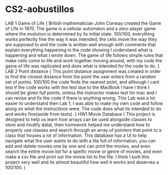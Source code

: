 # CS2-aobustillos
LAB 1 Game of Life
{
British mathematician John Conway created the Game of Life in 1970. The game is a cellular automaton and a zero-player game where the evolution is determined by its initial state.
100/100, everything works perfectly fine the way it was intended, the cells move the way they are supposed to and the code is written well enough with comments that explain everything happening in the code showing I understand what is happening and what I wrote down.
The game of life follows simple rules that make cells come to life and work together moving around, with my code the game of life was replicated and does what is intended for the code to do.
}
LAB 2 Point distance
{
This point distance assignment was created in order to find the closest distance from the point the user enters from a random set of points. 100/100 the code finds the nearest point, and although I cant test if the code works with the test due to the MacBook I have I think I should be given full points, unless the instructor makes test for mac and I can revise and fix the code if there is anything wrong. This Lab was a lot easier to understand then Lab 1, I was able to make my own code and follow along on what the instructions were. The code does what its intended to do and works fine(aside from tests).
}
HW1 Movie Database
(
This project is designed to help us learn how arrays can be used alongside classes to store and modify datat, then homework helped me understand how to properly use classes and search through an array of pointers that point to a class that houses a lot of information. This database has a UI to help navigate what the user wants to do with a file full of information, you can add and delete movies one by one and can print the movies, and even search the entire movie list for a speific movie or genre of movies, and even make a csv file and print out the movie list to the file. I think I built this project very well and its almost beautiful how well it works and deserves a 100/100.
)